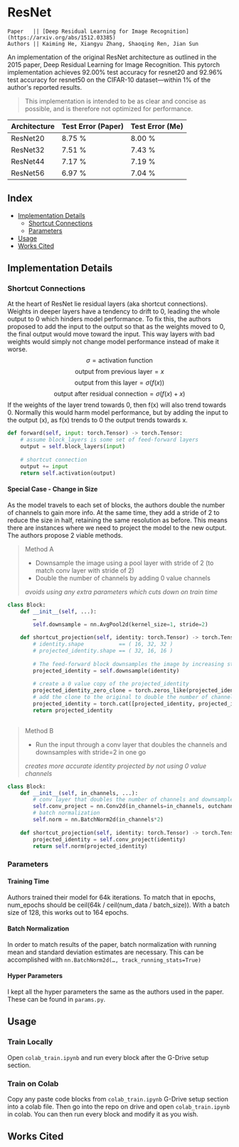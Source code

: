 # ResNet
```
Paper   || [Deep Residual Learning for Image Recognition](https://arxiv.org/abs/1512.03385)
Authors || Kaiming He, Xiangyu Zhang, Shaoqing Ren, Jian Sun
```

An implementation of the original ResNet architecture as outlined in the 2015 paper, Deep Residual Learning for Image Recognition. This pytorch implementation achieves 92.00% test accuracy for resnet20 and 92.96% test accuracy for resnet50 on the CIFAR-10 dataset—within 1% of the author's reported results.

>This implementation is intended to be as clear and concise as possible, and is therefore not optimized for performance.

| Architecture | Test Error (Paper) | Test Error (Me)  |
| --- | --- | --- |
| ResNet20 | 8.75 % | 8.00 % |
| ResNet32 | 7.51 % | 7.43 % |
| ResNet44 | 7.17 % | 7.19 % |
| ResNet56 | 6.97 % | 7.04 % |

## Index
- [Implementation Details](https://github.com/vidithbalasa/ResNet/edit/main/README.md#implementation-details)
    - [Shortcut Connections](https://github.com/vidithbalasa/ResNet/edit/main/README.md#shortcut-connections)
    - [Parameters](https://github.com/vidithbalasa/ResNet/edit/main/README.md#parameters)
- [Usage](https://github.com/vidithbalasa/ResNet/edit/main/README.md#usage)
- [Works Cited](https://github.com/vidithbalasa/ResNet/edit/main/README.md#works-cited)

## Implementation Details
### Shortcut Connections
At the heart of ResNet lie residual layers (aka shortcut connections). Weights in deeper layers have a tendency to drift to 0, leading the whole output to 0 which hinders model performance. To fix this, the authors proposed to add the input to the output so that as the weights moved to 0, the final output would move toward the input. This way layers with bad weights would simply not change model performance instead of make it worse.
$$\sigma=\text{activation function}$$
$$\text{output from previous layer}=x$$
$$\text{output from this layer}=\sigma(f(x))$$
$$\text{output after residual connection}=\sigma(f(x)+x)$$
If the weights of the layer trend towards 0, then f(x) will also trend towards 0. Normally this would harm model performance, but by adding the input to the output (x), as f(x) trends to 0 the output trends towards x.
```python
def forward(self, input: torch.Tensor) -> torch.Tensor:
	# assume block_layers is some set of feed-forward layers
	output = self.block_layers(input)
	
	# shortcut connection
	output += input
	return self.activation(output)
```
#### Special Case - Change in Size
As the model travels to each set of blocks, the authors double the number of channels to gain more info. At the same time, they add a stride of 2 to reduce the size in half, retaining the same resolution as before. This means there are instances where we need to project the model to the new output. The authors propose 2 viable methods.
>Method A
>- Downsample the image using a pool layer with stride of 2 (to match conv layer with stride of 2)
>- Double the number of channels by adding 0 value channels
>
>*avoids using any extra parameters which cuts down on train time*
```python
class Block:
	def __init__(self, ...):
		…
		self.downsample = nn.AvgPool2d(kernel_size=1, stride=2)

	def shortcut_projection(self, identity: torch.Tensor) -> torch.Tensor:
		# identity.shape           == ( 16, 32, 32 )
		# projected_identity.shape == ( 32, 16, 16 )
		
		# The feed-forward block downsamples the image by increasing stride to 2, so we do the same
		projected_identity = self.downsample(identity)
		
		# create a 0 value copy of the projected_identity
		projected_identity_zero_clone = torch.zeros_like(projected_identity)
		# add the clone to the original to double the number of channel layers
		projected_identity = torch.cat([projected_identity, projected_identity_zero_clone], dim=1)
		return projected_identity
		
```
>Method B
>- Run the input through a conv layer that doubles the channels and downsamples with stride=2 in one go
>
>*creates more accurate identity projected by not using 0 value channels*
```python
class Block:
	def __init__(self, in_channels, ...):
		# conv layer that doubles the number of channels and downsamples w stride of 2
		self.conv_project = nn.Conv2d(in_channels=in_channels, outchannels=in_channels*2, kernel_size=3, stride=2)
		# batch normalization
		self.norm = nn.BatchNorm2d(in_channels*2)
	
	def shortcut_projection(self, identity: torch.Tensor) -> torch.Tensor:
		projected_identity = self.conv_project(identity)
		return self.norm(projected_identity)
```
### Parameters
#### Training Time
Authors trained their model for 64k iterations. To match that in epochs, num_epochs should be ceil(64k / ceil(num_data / batch_size)). With a batch size of 128, this works out to 164 epochs.
#### Batch Normalization
In order to match results of the paper, batch normalization with running mean and standard deviation estimates are necessary. This can be accomplished with `nn.BatchNorm2d(…, track_running_stats=True)`
#### Hyper Parameters
I kept all the hyper parameters the same as the authors used in the paper. These can be found in `params.py`.

## Usage
### Train Locally
Open `colab_train.ipynb` and run every block after the G-Drive setup section.

### Train on Colab
Copy any paste code blocks from `colab_train.ipynb` G-Drive setup section into a colab file. Then go into the repo on drive and open `colab_train.ipynb` in colab. You can then run every block and modify it as you wish.

## Works Cited
